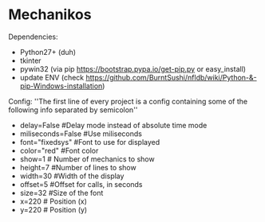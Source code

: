 # Mechanikos

Dependencies:
* Python27+ (duh)
* tkinter
* pywin32 (via pip https://bootstrap.pypa.io/get-pip.py or easy_install)
* update ENV (check https://github.com/BurntSushi/nfldb/wiki/Python-&-pip-Windows-installation)

Config:
''The first line of every project is a config containing some of the following info separated by semicolon''
* delay=False         #Delay mode instead of absolute time mode
* miliseconds=False   #Use miliseconds
* font="fixedsys"     #Font to use for displayed
* color="red"         #Font color
* show=1              # Number of mechanics to show
* height=7            #Number of lines to show
* width=30            #Width of the display
* offset=5            #Offset for calls, in seconds
* size=32             #Size of the font
* x=220               # Position (x)
* y=220               # Position (y)
